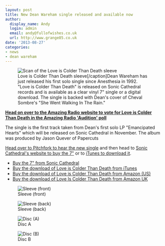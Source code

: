 ```yaml
---
layout: post
title: New Dean Wareham single released and available now
author:
  display_name: Andy
  login: admin
  email: andy@fullofwishes.co.uk
  url: http://www.grange85.co.uk
date: '2013-08-27'
categories:
- news
- dean wareham
---
```

<p><figure class="caption alignright"><img src="https://media.fullofwishes.co.uk/05-dean_wareham/sleeves/dean_loveiscolderthandeath.jpg" alt="Scan of the Love is Colder Than Death sleeve" class /><figcaption class="caption-text"> Love is Colder Than Death sleeve[/caption]Dean Wareham has just released his first solo single since Anesthesia in 1992. "Love is Colder Than Death" is released on Sonic Cathedral records and is available as a clear vinyl 7" single or a digital download. The single is backed with Dean's cover of Cheval Sombre's "She Went Walking In The Rain."</figcaption></figure>
<ins datetime="2013-09-02T19:10:30+00:00"><strong><a href="http://amazingradio.com/?show=audition">Head on over to the Amazing Radio website to vote for Love is Colder Than Death in the Amazing Radio 'Audition' poll</a></strong></ins></p>
<p>The single is the first track taken from Dean's first solo LP "Emancipated Hearts" which will be released on Sonic Cathedral in November. The album was produced by Jason Quever of Papercuts</p>
<p><a href="http://pitchfork.com/news/52051-listen-dean-wareham-galaxie-500-luna-shares-new-single-love-is-colder-than-death/">Head over to Pitchfork to hear the new single</a> and then head to <a href="http://soniccathedral.bigcartel.com/product/scr048-dean-wareham-love-is-colder-than-death-7"> Sonic Cathedral's website to buy the 7"</a> or to <a href="https://itunes.apple.com/us/album/love-is-colder-than-death/id675677591?ls=1">iTunes to download it</a>.</p>
<ul>
<li><a href="http://soniccathedral.bigcartel.com/product/scr048-dean-wareham-love-is-colder-than-death-7">Buy the 7" from Sonic Cathedral</a></li>
<li><a href="https://itunes.apple.com/us/album/love-is-colder-than-death/id675677591?ls=1">Buy the download of Love is Colder Than Death from iTunes</a></li>
<li><a href="http://www.amazon.com/gp/product/B00E0PQ1CC/ref=as_li_ss_tl?ie=UTF8&camp=1789&creative=390957&creativeASIN=B00E0PQ1CC&linkCode=as2&tag=aheadfullofwi-20">Buy the download of Love is Colder Than Death from Amazon (US)</a></li>
<li><a href="http://www.amazon.co.uk/gp/product/B00EB7K9LI/ref=as_li_ss_tl?ie=UTF8&camp=1634&creative=19450&creativeASIN=B00EB7K9LI&linkCode=as2&tag=aheadfullofwi-21">Buy the download of Love Is Colder Than Death from Amazon UK</a></li>
</ul>
<p><a id="more"></a><a id="more-4598"></a></p>
<p><figure class="caption aligncenter"><img src="https://media.fullofwishes.co.uk/05-dean_wareham/sleeves/dean_loveiscolderthandeath_01.jpg" alt="Sleeve (front)" class /><figcaption class="caption-text"> Sleeve (front)</figcaption></figure>
<p><figure class="caption aligncenter"><img src="https://media.fullofwishes.co.uk/05-dean_wareham/sleeves/dean_loveiscolderthandeath_02.jpg" alt="Sleeve (back)" class /><figcaption class="caption-text"> Sleeve (back)</figcaption></figure>
<p><figure class="caption aligncenter"><img src="https://media.fullofwishes.co.uk/05-dean_wareham/sleeves/dean_loveiscolderthandeath_03.jpg" alt="Disc (A)" class /><figcaption class="caption-text"> Disc A</figcaption></figure>
<p><figure class="caption aligncenter"><img src="https://media.fullofwishes.co.uk/05-dean_wareham/sleeves/dean_loveiscolderthandeath_04.jpg" alt="Disc (B)" class /><figcaption class="caption-text"> Disc B</figcaption></figure>
